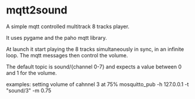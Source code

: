 # mqtt2sound

A simple mqtt controlled multitrack 8 tracks player.

It uses pygame and the paho mqtt library.

At launch it start playing the 8 tracks simultaneously in sync, in an infinite loop.
The mqtt messages then control the volume.

The default topic is sound/{channel 0-7} and expects a value between 0 and 1 for the volume.
 
 examples:
     setting volume of cahnnel 3 at 75%
      mosquitto_pub -h 127.0.0.1 -t "sound/3" -m 0.75
  
